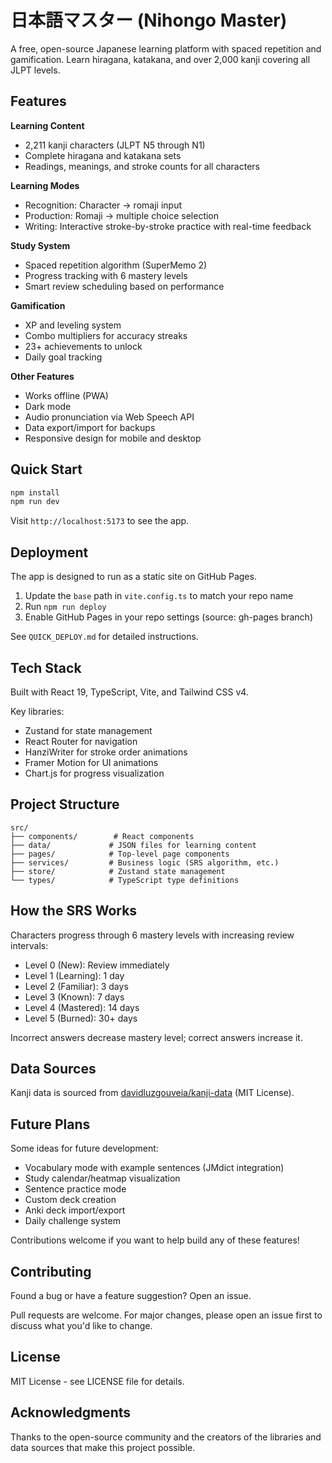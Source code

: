 # 日本語マスター (Nihongo Master)

A free, open-source Japanese learning platform with spaced repetition and gamification. Learn hiragana, katakana, and over 2,000 kanji covering all JLPT levels.

## Features

**Learning Content**
- 2,211 kanji characters (JLPT N5 through N1)
- Complete hiragana and katakana sets
- Readings, meanings, and stroke counts for all characters

**Learning Modes**
- Recognition: Character → romaji input
- Production: Romaji → multiple choice selection
- Writing: Interactive stroke-by-stroke practice with real-time feedback

**Study System**
- Spaced repetition algorithm (SuperMemo 2)
- Progress tracking with 6 mastery levels
- Smart review scheduling based on performance

**Gamification**
- XP and leveling system
- Combo multipliers for accuracy streaks
- 23+ achievements to unlock
- Daily goal tracking

**Other Features**
- Works offline (PWA)
- Dark mode
- Audio pronunciation via Web Speech API
- Data export/import for backups
- Responsive design for mobile and desktop

## Quick Start

```bash
npm install
npm run dev
```

Visit `http://localhost:5173` to see the app.

## Deployment

The app is designed to run as a static site on GitHub Pages.

1. Update the `base` path in `vite.config.ts` to match your repo name
2. Run `npm run deploy`
3. Enable GitHub Pages in your repo settings (source: gh-pages branch)

See `QUICK_DEPLOY.md` for detailed instructions.

## Tech Stack

Built with React 19, TypeScript, Vite, and Tailwind CSS v4.

Key libraries:
- Zustand for state management
- React Router for navigation
- HanziWriter for stroke order animations
- Framer Motion for UI animations
- Chart.js for progress visualization

## Project Structure

```
src/
├── components/        # React components
├── data/             # JSON files for learning content
├── pages/            # Top-level page components
├── services/         # Business logic (SRS algorithm, etc.)
├── store/            # Zustand state management
└── types/            # TypeScript type definitions
```

## How the SRS Works

Characters progress through 6 mastery levels with increasing review intervals:
- Level 0 (New): Review immediately
- Level 1 (Learning): 1 day
- Level 2 (Familiar): 3 days
- Level 3 (Known): 7 days
- Level 4 (Mastered): 14 days
- Level 5 (Burned): 30+ days

Incorrect answers decrease mastery level; correct answers increase it.

## Data Sources

Kanji data is sourced from [davidluzgouveia/kanji-data](https://github.com/davidluzgouveia/kanji-data) (MIT License).

## Future Plans

Some ideas for future development:

- Vocabulary mode with example sentences (JMdict integration)
- Study calendar/heatmap visualization
- Sentence practice mode
- Custom deck creation
- Anki deck import/export
- Daily challenge system

Contributions welcome if you want to help build any of these features!

## Contributing

Found a bug or have a feature suggestion? Open an issue.

Pull requests are welcome. For major changes, please open an issue first to discuss what you'd like to change.

## License

MIT License - see LICENSE file for details.

## Acknowledgments

Thanks to the open-source community and the creators of the libraries and data sources that make this project possible.
